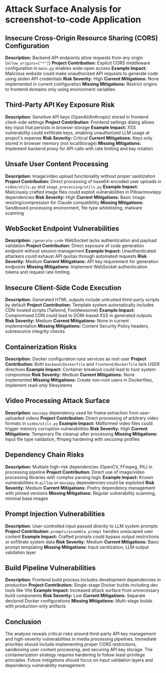 # Attack Surface Analysis for screenshot-to-code Application

## Insecure Cross-Origin Resource Sharing (CORS) Configuration
**Description:** Backend API endpoints allow requests from any origin (`allow_origins=["*"]`)
**Project Contribution:** Explicit CORS middleware configuration in `main.py` enables wide-open access
**Example Impact:** Malicious website could make unauthorized API requests to generate code using stolen API credentials
**Risk Severity:** High
**Current Mitigations:** None implemented in current configuration
**Missing Mitigations:** Restrict origins to frontend domains only using environment variables

## Third-Party API Key Exposure Risk
**Description:** Sensitive API keys (OpenAI/Anthropic) stored in frontend client-side settings
**Project Contribution:** Frontend settings dialog allows key input that persists in browser storage
**Example Impact:** XSS vulnerability could exfiltrate keys, enabling unauthorized LLM usage at project's expense
**Risk Severity:** Critical
**Current Mitigations:** Keys only stored in browser memory (not localStorage)
**Missing Mitigations:** Implement backend proxy for API calls with rate limiting and key rotation

## Unsafe User Content Processing
**Description:** Image/video upload functionality without proper sanitization
**Project Contribution:** Direct processing of base64-encoded user uploads in `video/utils.py` and `image_processing/utils.py`
**Example Impact:** Maliciously crafted image files could exploit vulnerabilities in Pillow/moviepy dependencies
**Risk Severity:** High
**Current Mitigations:** Basic image resizing/compression for Claude compatibility
**Missing Mitigations:** Sandboxed processing environment, file type whitelisting, malware scanning

## WebSocket Endpoint Vulnerabilities
**Description:** `/generate-code` WebSocket lacks authentication and payload validation
**Project Contribution:** Direct exposure of code generation endpoint without session management
**Example Impact:** Unauthenticated attackers could exhaust API quotas through automated requests
**Risk Severity:** Medium
**Current Mitigations:** API key requirement for generation endpoints
**Missing Mitigations:** Implement WebSocket authentication tokens and request rate limiting

## Insecure Client-Side Code Execution
**Description:** Generated HTML outputs include untrusted third-party scripts by default
**Project Contribution:** Template system automatically includes CDN-hosted scripts (Tailwind, FontAwesome)
**Example Impact:** Compromised CDN could lead to DOM-based XSS in generated outputs
**Risk Severity:** Medium
**Current Mitigations:** None in current implementation
**Missing Mitigations:** Content Security Policy headers, subresource integrity checks

## Containerization Risks
**Description:** Docker configuration runs services as root user
**Project Contribution:** Both `backend/Dockerfile` and `frontend/Dockerfile` lack USER directives
**Example Impact:** Container breakout could lead to host system compromise
**Risk Severity:** Medium
**Current Mitigations:** None implemented
**Missing Mitigations:** Create non-root users in Dockerfiles, implement read-only filesystems

## Video Processing Attack Surface
**Description:** `moviepy` dependency used for frame extraction from user-uploaded videos
**Project Contribution:** Direct processing of arbitrary video formats in `video/utils.py`
**Example Impact:** Malformed video files could trigger memory corruption vulnerabilities
**Risk Severity:** High
**Current Mitigations:** Temporary file cleanup after processing
**Missing Mitigations:** Input file type validation, ffmpeg hardening with seccomp profiles

## Dependency Chain Risks
**Description:** Multiple high-risk dependencies (OpenCV, FFmpeg, PIL) in processing pipeline
**Project Contribution:** Direct use of image/video processing libraries with complex parsing logic
**Example Impact:** Known vulnerabilities in `pillow` or `moviepy` dependencies could be exploited
**Risk Severity:** Medium
**Current Mitigations:** Poetry dependency management with pinned versions
**Missing Mitigations:** Regular vulnerability scanning, minimal base images

## Prompt Injection Vulnerabilities
**Description:** User-controlled input passed directly to LLM system prompts
**Project Contribution:** `prompts/assemble_prompt` handles unescaped user content
**Example Impact:** Crafted prompts could bypass output restrictions or exfiltrate system data
**Risk Severity:** Medium
**Current Mitigations:** Basic prompt templating
**Missing Mitigations:** Input sanitization, LLM output validation layer

## Build Pipeline Vulnerabilities
**Description:** Frontend build process includes development dependencies in production
**Project Contribution:** Single-stage Docker builds including dev tools like Vite
**Example Impact:** Increased attack surface from unnecessary build components
**Risk Severity:** Low
**Current Mitigations:** Separate dev/prod Docker configurations
**Missing Mitigations:** Multi-stage builds with production-only artifacts

## Conclusion
The analysis reveals critical risks around third-party API key management and high-severity vulnerabilities in media processing pipelines. Immediate priorities should include implementing proper CORS restrictions, sandboxing user content processing, and securing API key storage. The containerization strategy requires hardening to follow least-privilege principles. Future mitigations should focus on input validation layers and dependency vulnerability management.

